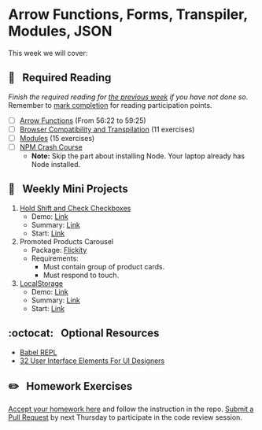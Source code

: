 # Arrow Functions, Forms, Transpiler, Modules, JSON

This week we will cover:

## :closed_book: &nbsp; **Required Reading**

*Finish the required reading for [the previous week](../week-one) if you have not done so.* Remember to [mark completion](../week-zero/about.md#learning-guide) for reading participation points.

  - [ ] [Arrow Functions](https://www.youtube.com/watch?v=hdI2bqOjy3c&t=3382s) (From 56:22 to 59:25)
  - [ ] [Browser Compatibility and Transpilation](https://www.codecademy.com/courses/introduction-to-javascript/lessons/browser-compatibility-and-transpilation) (11 exercises)
  - [ ] [Modules](https://www.codecademy.com/courses/introduction-to-javascript/lessons/modules) (15 exercises)
  - [ ] [NPM Crash Course](https://www.youtube.com/watch?v=jHDhaSSKmB0)
    * **Note:** Skip the part about installing Node. Your laptop already has Node installed.

## :dart: &nbsp; **Weekly Mini Projects**

1. [Hold Shift and Check Checkboxes](https://www.youtube.com/watch?v=RIPYsKx1iiU&list=PLu8EoSxDXHP6CGK4YVJhL_VWetA865GOH&index=10)
    * Demo: [Link](https://vanntile.github.io/JavaScript30/10%20-%20Hold%20Shift%20and%20Check%20Checkboxes/)
    * Summary: [Link](https://github.com/usyyy/javascript/blob/master/JavaScript30/analysis.md#10-hold-shift-and-check-checkboxes)
    * Start: [Link](https://github.com/wesbos/JavaScript30/blob/master/10%20-%20Hold%20Shift%20and%20Check%20Checkboxes/index-START.html)
2. Promoted Products Carousel
    * Package: [Flickity](https://flickity.metafizzy.co/)
    * Requirements:
      - Must contain group of product cards.
      - Must respond to touch.
3. [LocalStorage](https://www.youtube.com/watch?v=YL1F4dCUlLc&list=PLu8EoSxDXHP6CGK4YVJhL_VWetA865GOH&index=15)
    * Demo: [Link](https://vanntile.github.io/JavaScript30/15%20-%20LocalStorage/)
    * Summary: [Link](https://github.com/usyyy/javascript/blob/master/JavaScript30/analysis.md#15-localstorage)
    * Start: [Link](https://github.com/wesbos/JavaScript30/blob/master/15%20-%20LocalStorage/index-START.html)

## :octocat: &nbsp; **Optional Resources**

* [Babel REPL](https://babeljs.io/repl)
* [32 User Interface Elements For UI Designers](https://careerfoundry.com/en/blog/ui-design/ui-element-glossary/)

## :pencil2: &nbsp; **Homework Exercises**

[Accept your homework here](https://classroom.github.com/a/7tNfx9Gg) and follow the instruction in the repo. [Submit a Pull Request](../week-zero/about.md#homework-pull-request) by next Thursday to participate in the code review session.